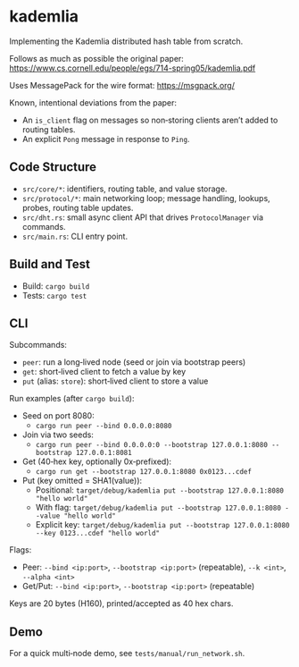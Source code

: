 # kademlia
Implementing the Kademlia distributed hash table from scratch.

Follows as much as possible the original paper: https://www.cs.cornell.edu/people/egs/714-spring05/kademlia.pdf

Uses MessagePack for the wire format: https://msgpack.org/

Known, intentional deviations from the paper:
- An `is_client` flag on messages so non‑storing clients aren’t added to routing tables.
- An explicit `Pong` message in response to `Ping`.

## Code Structure

- `src/core/*`: identifiers, routing table, and value storage.
- `src/protocol/*`: main networking loop; message handling, lookups, probes, routing table updates.
- `src/dht.rs`: small async client API that drives `ProtocolManager` via commands.
- `src/main.rs`: CLI entry point.

## Build and Test

- Build: `cargo build`
- Tests: `cargo test`

## CLI

Subcommands:
- `peer`: run a long‑lived node (seed or join via bootstrap peers)
- `get`: short‑lived client to fetch a value by key
- `put` (alias: `store`): short‑lived client to store a value

Run examples (after `cargo build`):
- Seed on port 8080:
  - `cargo run peer --bind 0.0.0.0:8080`
- Join via two seeds:
  - `cargo run peer --bind 0.0.0.0:0 --bootstrap 127.0.0.1:8080 --bootstrap 127.0.0.1:8081`
- Get (40‑hex key, optionally 0x‑prefixed):
  - `cargo run get --bootstrap 127.0.0.1:8080 0x0123...cdef`
- Put (key omitted = SHA1(value)):
  - Positional: `target/debug/kademlia put --bootstrap 127.0.0.1:8080 "hello world"`
  - With flag: `target/debug/kademlia put --bootstrap 127.0.0.1:8080 --value "hello world"`
  - Explicit key: `target/debug/kademlia put --bootstrap 127.0.0.1:8080 --key 0123...cdef "hello world"`

Flags:
- Peer: `--bind <ip:port>`, `--bootstrap <ip:port>` (repeatable), `--k <int>`, `--alpha <int>`
- Get/Put: `--bind <ip:port>`, `--bootstrap <ip:port>` (repeatable)

Keys are 20 bytes (H160), printed/accepted as 40 hex chars.

## Demo

For a quick multi‑node demo, see `tests/manual/run_network.sh`.
